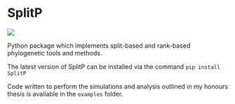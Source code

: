 # SplitP 
![](https://github.com/js51/SplitP/workflows/build/badge.svg)

Python package which implements split-based and rank-based phylogenetic tools and methods.

The latest version of SplitP can be installed via the command
`pip install SplitP`

Code written to perform the simulations and analysis outlined in my honours thesis is available in the `examples` folder.
